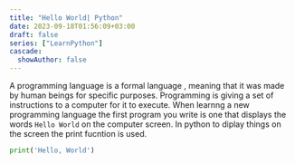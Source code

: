 ```yaml
---
title: "Hello World| Python"
date: 2023-09-18T01:56:09+03:00
draft: false
series: ["LearnPython"]
cascade:
  showAuthor: false
---
```


A programming language is a formal language , meaning that it was made by human beings for specific purposes. Programming is giving a set of instructions to a computer for it to execute.
When learnng a new programming language the first program you write is one that displays the words `Hello World` on the computer screen. In python to diplay things on the screen the print fucntion is used.
``` py
print('Hello, World')
```

